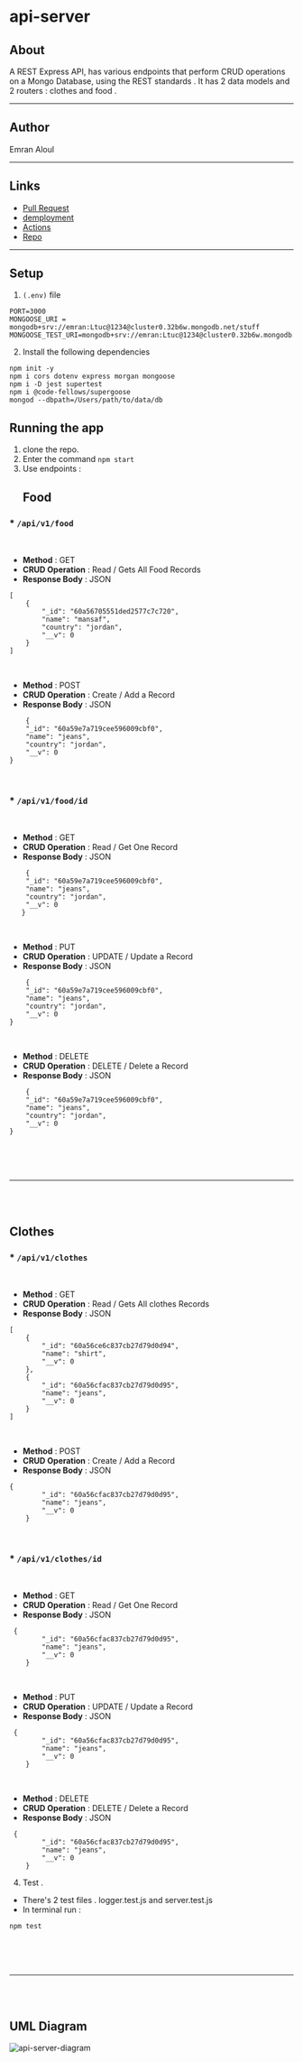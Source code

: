 # api-server

## About 
A REST Express API, has various endpoints that perform CRUD operations on a Mongo Database, using the REST standards . 
It has 2 data models and 2 routers : clothes and food . 
<hr>

## Author
Emran Aloul
<hr>

## Links

* [Pull Request](https://github.com/emranaloul/basic-api-server/pull/1)
* [demployment](https://emran-api-server.herokuapp.com/)
* [Actions](https://github.com/emranaloul/api-server/actions)
* [Repo](https://github.com/emranaloul/api-server)
<hr>

## Setup
1. `(.env)` file 

```
PORT=3000
MONGOOSE_URI = mongodb+srv://emran:Ltuc@1234@cluster0.32b6w.mongodb.net/stuff
MONGOOSE_TEST_URI=mongodb+srv://emran:Ltuc@1234@cluster0.32b6w.mongodb.net/test

```
2. Install the following dependencies

```
npm init -y 
npm i cors dotenv express morgan mongoose
npm i -D jest supertest
npm i @code-fellows/supergoose 
mongod --dbpath=/Users/path/to/data/db

```
## Running the app 
1. clone the repo.
2. Enter the command `npm start`
3. Use endpoints :
   ## Food

  ### *  `/api/v1/food`

<br>

- **Method** : GET 
- **CRUD Operation** : Read / Gets All Food Records
- **Response Body**   : JSON

```
[
    {
        "_id": "60a56705551ded2577c7c720",
        "name": "mansaf",
        "country": "jordan",
        "__v": 0
    }
]

```
<br>

- **Method** : POST 
- **CRUD Operation** : Create / Add a Record
- **Response Body**   : JSON

```
    {
    "_id": "60a59e7a719cee596009cbf0",
    "name": "jeans",
    "country": "jordan",
    "__v": 0
}

```
<br>

 ### * `/api/v1/food/id`
<br>

- **Method** : GET 
- **CRUD Operation** : Read / Get One Record
- **Response Body**   : JSON
```
    {
    "_id": "60a59e7a719cee596009cbf0",
    "name": "jeans",
    "country": "jordan",
    "__v": 0
   }

```
<br>

- **Method** : PUT 
- **CRUD Operation** : UPDATE / Update a Record
- **Response Body**   : JSON
```
    {
    "_id": "60a59e7a719cee596009cbf0",
    "name": "jeans",
    "country": "jordan",
    "__v": 0
}
``` 
<br>

- **Method** : DELETE 
- **CRUD Operation** : DELETE / Delete a Record
- **Response Body**   : JSON

```
    {
    "_id": "60a59e7a719cee596009cbf0",
    "name": "jeans",
    "country": "jordan",
    "__v": 0
}

```
<br><br><br>
<hr>
<br><br>

   ## Clothes
  ### * `/api/v1/clothes`
<br>

- **Method** : GET 
- **CRUD Operation** : Read / Gets All clothes Records
- **Response Body**  : JSON

```
[
    {
        "_id": "60a56ce6c837cb27d79d0d94",
        "name": "shirt",
        "__v": 0
    },
    {
        "_id": "60a56cfac837cb27d79d0d95",
        "name": "jeans",
        "__v": 0
    }
]

```
<br>

- **Method** : POST 
- **CRUD Operation** : Create / Add a Record
- **Response Body**   : JSON
```
{
        "_id": "60a56cfac837cb27d79d0d95",
        "name": "jeans",
        "__v": 0
    }

```
<br>

 ### * `/api/v1/clothes/id`

<br>

- **Method** : GET 
- **CRUD Operation** : Read / Get One Record
- **Response Body** : JSON
```
 {
        "_id": "60a56cfac837cb27d79d0d95",
        "name": "jeans",
        "__v": 0
    }

```
<br>

- **Method** : PUT 
- **CRUD Operation** : UPDATE / Update a Record
- **Response Body**  : JSON
```
 {
        "_id": "60a56cfac837cb27d79d0d95",
        "name": "jeans",
        "__v": 0
    }

```
<br>

- **Method** : DELETE 
- **CRUD Operation** : DELETE / Delete a Record
- **Response Body**   : JSON

```
 {
        "_id": "60a56cfac837cb27d79d0d95",
        "name": "jeans",
        "__v": 0
    }

```
4. Test . 
* There's 2 test files . logger.test.js and server.test.js
* In terminal run :

```
npm test

```
<br><br><br>
<hr>
<br><br>

## UML Diagram
![api-server-diagram](api-server-diagram.PNG)
